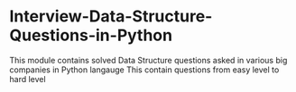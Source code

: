 # Interview-Data-Structure-Questions-in-Python
This module contains solved Data Structure questions asked in various big companies in Python langauge
This contain questions from easy level to hard level 
